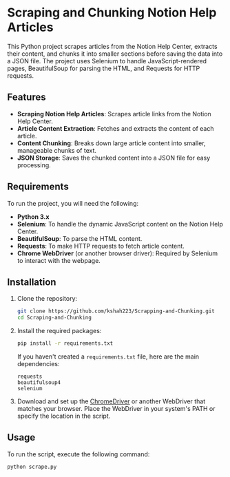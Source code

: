 # Scraping and Chunking Notion Help Articles

This Python project scrapes articles from the Notion Help Center, extracts their content, and chunks it into smaller sections before saving the data into a JSON file. The project uses Selenium to handle JavaScript-rendered pages, BeautifulSoup for parsing the HTML, and Requests for HTTP requests.

## Features

- **Scraping Notion Help Articles**: Scrapes article links from the Notion Help Center.
- **Article Content Extraction**: Fetches and extracts the content of each article.
- **Content Chunking**: Breaks down large article content into smaller, manageable chunks of text.
- **JSON Storage**: Saves the chunked content into a JSON file for easy processing.

## Requirements

To run the project, you will need the following:

- **Python 3.x**
- **Selenium**: To handle the dynamic JavaScript content on the Notion Help Center.
- **BeautifulSoup**: To parse the HTML content.
- **Requests**: To make HTTP requests to fetch article content.
- **Chrome WebDriver** (or another browser driver): Required by Selenium to interact with the webpage.

## Installation

1. Clone the repository:

    ```bash
    git clone https://github.com/kshah223/Scrapping-and-Chunking.git
    cd Scraping-and-Chunking
    ```

2. Install the required packages:

    ```bash
    pip install -r requirements.txt
    ```

    If you haven't created a `requirements.txt` file, here are the main dependencies:

    ```text
    requests
    beautifulsoup4
    selenium
    ```

3. Download and set up the [ChromeDriver](https://chromedriver.chromium.org/downloads) or another WebDriver that matches your browser. Place the WebDriver in your system's PATH or specify the location in the script.

## Usage

To run the script, execute the following command:

```bash
python scrape.py
